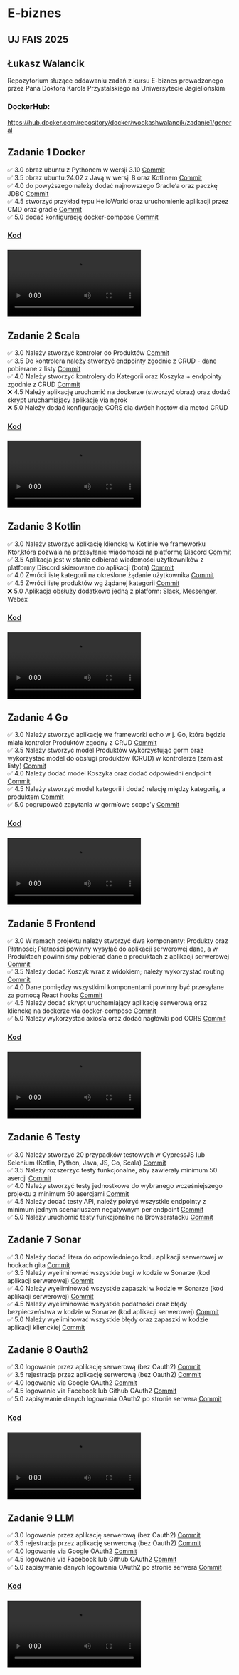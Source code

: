 # E-biznes
## UJ FAIS 2025
## Łukasz Walancik
Repozytorium służące oddawaniu zadań z kursu E-biznes prowadzonego przez Pana Doktora Karola Przystalskiego na Uniwersytecie Jagiellońskim

### DockerHub:
https://hub.docker.com/repository/docker/wookashwalancik/zadanie1/general

## Zadanie 1 Docker
✅ 3.0 obraz ubuntu z Pythonem w wersji 3.10 [Commit](https://github.com/LukashWalancik/E-biznes/commit/ebe4e583a876dd737a726640d11e54b7aa419037)  
✅ 3.5 obraz ubuntu:24.02 z Javą w wersji 8 oraz Kotlinem [Commit](https://github.com/LukashWalancik/E-biznes/commit/389d05077e7597b3aa9f70c9f60d41ee0121494d)  
✅ 4.0 do powyższego należy dodać najnowszego Gradle’a oraz paczkę JDBC [Commit](https://github.com/LukashWalancik/E-biznes/commit/b38b920bf7cc856d9f14e36f1e12c1d8db4dd6c1)  
✅ 4.5 stworzyć przykład typu HelloWorld oraz uruchomienie aplikacji przez CMD oraz gradle [Commit](https://github.com/LukashWalancik/E-biznes/commit/a864d484992209d3b87d47ef167a2afc1dfc4e17)  
✅ 5.0 dodać konfigurację docker-compose [Commit](https://github.com/LukashWalancik/E-biznes/commit/7f19387fed63c7d0bd5ce6109b0f9ce3b849dacd)  
### [Kod](https://github.com/LukashWalancik/E-biznes/tree/main/1_Zadanie)
### ![Demo](Dema/E-Biznes_Docker.mkv)

## Zadanie 2 Scala
✅ 3.0 Należy stworzyć kontroler do Produktów [Commit](https://github.com/LukashWalancik/E-biznes/commit/13344295d8a942ffea61c8adbf85331a00602bec)  
✅ 3.5 Do kontrolera należy stworzyć endpointy zgodnie z CRUD - dane pobierane z listy [Commit](https://github.com/LukashWalancik/E-biznes/commit/24ea8c32b28516668d99f67a7ae8295eb43d0f83)  
✅ 4.0 Należy stworzyć kontrolery do Kategorii oraz Koszyka + endpointy zgodnie z CRUD [Commit](https://github.com/LukashWalancik/E-biznes/commit/0dfe90e82c8a6d6d3063670c476fe71337a8702b)  
❌ 4.5 Należy aplikację uruchomić na dockerze (stworzyć obraz) oraz dodać skrypt uruchamiający aplikację via ngrok  
❌ 5.0 Należy dodać konfigurację CORS dla dwóch hostów dla metod CRUD
### [Kod](https://github.com/LukashWalancik/E-biznes/tree/main/Scala/produkty)
### ![Demo](Dema/E-Biznes_Scala.mkv)

## Zadanie 3 Kotlin
✅ 3.0 Należy stworzyć aplikację kliencką w Kotlinie we frameworku Ktor,która pozwala na przesyłanie wiadomości na platformę Discord [Commit](https://github.com/LukashWalancik/E-biznes/commit/38e8b29bdb753c59cfef1c4730ad7b4a1af71229)  
✅ 3.5 Aplikacja jest w stanie odbierać wiadomości użytkowników z platformy Discord skierowane do aplikacji (bota) [Commit](https://github.com/LukashWalancik/E-biznes/commit/38e8b29bdb753c59cfef1c4730ad7b4a1af71229)  
✅ 4.0 Zwróci listę kategorii na określone żądanie użytkownika [Commit](https://github.com/LukashWalancik/E-biznes/commit/38e8b29bdb753c59cfef1c4730ad7b4a1af71229)  
✅ 4.5 Zwróci listę produktów wg żądanej kategorii [Commit](https://github.com/LukashWalancik/E-biznes/commit/38e8b29bdb753c59cfef1c4730ad7b4a1af71229)  
❌ 5.0 Aplikacja obsłuży dodatkowo jedną z platform: Slack, Messenger, Webex
### [Kod](https://github.com/LukashWalancik/E-biznes/tree/main/Kotlin)
### ![Demo](Dema/E-Biznes_Kotlin.mkv)

## Zadanie 4 Go
✅ 3.0 Należy stworzyć aplikację we frameworki echo w j. Go, która będzie miała kontroler Produktów zgodny z CRUD [Commit](https://github.com/LukashWalancik/E-biznes/commit/a0604fa3314085db045555887eebb095320ffa65)  
✅ 3.5 Należy stworzyć model Produktów wykorzystując gorm oraz wykorzystać model do obsługi produktów (CRUD) w kontrolerze (zamiast listy) [Commit](https://github.com/LukashWalancik/E-biznes/commit/5b565397e080e795d9205e790dcf32707ff0d26c)  
✅ 4.0 Należy dodać model Koszyka oraz dodać odpowiedni endpoint [Commit](https://github.com/LukashWalancik/E-biznes/commit/f6ca700735b5fcb7f88e1a290b90d32fd297b184)  
✅ 4.5 Należy stworzyć model kategorii i dodać relację między kategorią, a produktem [Commit](https://github.com/LukashWalancik/E-biznes/commit/984f7a8caae8d9475ea055bc7a2b9d2d692dffb8)  
✅ 5.0 pogrupować zapytania w gorm’owe scope'y [Commit](https://github.com/LukashWalancik/E-biznes/commit/3e21a47df9cfe2aff957f30067324618d927f1c5)  
### [Kod](https://github.com/LukashWalancik/E-biznes/tree/main/Golang)  
### ![Demo](Dema/E-Biznes_Golang.mkv)

## Zadanie 5 Frontend
✅ 3.0 W ramach projektu należy stworzyć dwa komponenty: Produkty oraz Płatności; Płatności powinny wysyłać do aplikacji serwerowej dane, a w Produktach powinniśmy pobierać dane o produktach z aplikacji serwerowej [Commit](https://github.com/LukashWalancik/E-biznes/commit/f6c8568bae73635c95d5834333c1905171c47d9c)  
✅ 3.5 Należy dodać Koszyk wraz z widokiem; należy wykorzystać routing [Commit](https://github.com/LukashWalancik/E-biznes/commit/f6c8568bae73635c95d5834333c1905171c47d9c)  
✅ 4.0 Dane pomiędzy wszystkimi komponentami powinny być przesyłane za pomocą React hooks [Commit](https://github.com/LukashWalancik/E-biznes/commit/f6c8568bae73635c95d5834333c1905171c47d9c)  
✅ 4.5 Należy dodać skrypt uruchamiający aplikację serwerową oraz kliencką na dockerze via docker-compose [Commit](https://github.com/LukashWalancik/E-biznes/commit/f6c8568bae73635c95d5834333c1905171c47d9c)  
✅ 5.0 Należy wykorzystać axios’a oraz dodać nagłówki pod CORS [Commit](https://github.com/LukashWalancik/E-biznes/commit/f6c8568bae73635c95d5834333c1905171c47d9c)  
### [Kod](https://github.com/LukashWalancik/E-biznes/tree/main/React)  
### ![Demo](Dema/E-Biznes_React.mp4)

## Zadanie 6 Testy
✅ 3.0 Należy stworzyć 20 przypadków testowych w CypressJS lub Selenium (Kotlin, Python, Java, JS, Go, Scala) [Commit](https://github.com/LukashWalancik/E-biznes/commit/9996012e6ce04c16708eddc03681d0f30c0698c9)  
✅ 3.5 Należy rozszerzyć testy funkcjonalne, aby zawierały minimum 50 asercji [Commit](https://github.com/LukashWalancik/E-biznes/commit/9996012e6ce04c16708eddc03681d0f30c0698c9)  
✅ 4.0 Należy stworzyć testy jednostkowe do wybranego wcześniejszego projektu z minimum 50 asercjami [Commit](https://github.com/LukashWalancik/E-biznes/commit/9996012e6ce04c16708eddc03681d0f30c0698c9)  
✅ 4.5 Należy dodać testy API, należy pokryć wszystkie endpointy z minimum jednym scenariuszem negatywnym per endpoint [Commit](https://github.com/LukashWalancik/E-biznes/commit/9996012e6ce04c16708eddc03681d0f30c0698c9)  
✅ 5.0 Należy uruchomić testy funkcjonalne na Browserstacku [Commit](https://github.com/LukashWalancik/E-biznes/commit/9996012e6ce04c16708eddc03681d0f30c0698c9)  

## Zadanie 7 Sonar
✅ 3.0 Należy dodać litera do odpowiedniego kodu aplikacji serwerowej w hookach gita [Commit](https://github.com/LukashWalancik/E-biznes/commit/52ddf9432f9971caee7fc419de39f00d236e00fa)  
✅ 3.5 Należy wyeliminować wszystkie bugi w kodzie w Sonarze (kod aplikacji serwerowej) [Commit](https://github.com/LukashWalancik/E-biznes/commit/52ddf9432f9971caee7fc419de39f00d236e00fa)  
✅ 4.0 Należy wyeliminować wszystkie zapaszki w kodzie w Sonarze (kod aplikacji serwerowej) [Commit](https://github.com/LukashWalancik/E-biznes/commit/52ddf9432f9971caee7fc419de39f00d236e00fa)  
✅ 4.5 Należy wyeliminować wszystkie podatności oraz błędy bezpieczeństwa w kodzie w Sonarze (kod aplikacji serwerowej) [Commit](https://github.com/LukashWalancik/E-biznes/commit/52ddf9432f9971caee7fc419de39f00d236e00fa)  
✅ 5.0 Należy wyeliminować wszystkie błędy oraz zapaszki w kodzie aplikacji klienckiej [Commit](https://github.com/LukashWalancik/E-biznes/commit/52ddf9432f9971caee7fc419de39f00d236e00fa)  

## Zadanie 8 Oauth2
✅ 3.0 logowanie przez aplikację serwerową (bez Oauth2) [Commit](https://github.com/LukashWalancik/E-biznes/commit/1ffbcee29767bb3ad6d7c33e523e0573501258d1)  
✅ 3.5 rejestracja przez aplikację serwerową (bez Oauth2) [Commit](https://github.com/LukashWalancik/E-biznes/commit/cd6495042851b3c8e9c0a92fe178f27ffbe07bd2)  
✅ 4.0 logowanie via Google OAuth2 [Commit](https://github.com/LukashWalancik/E-biznes/commit/d5c78c7d4731b2bb58bc262ff29ee468445b9a93)  
✅ 4.5 logowanie via Facebook lub Github OAuth2 [Commit](https://github.com/LukashWalancik/E-biznes/commit/404e5df350f37b428415ec4a72783109f63b4243)  
✅ 5.0 zapisywanie danych logowania OAuth2 po stronie serwera [Commit](https://github.com/LukashWalancik/E-biznes/commit/d5c78c7d4731b2bb58bc262ff29ee468445b9a93)  
### [Kod](https://github.com/LukashWalancik/E-biznes/tree/main/BookStore)  
### ![Demo](Dema/E-Biznes_Oauth2.mp4)

## Zadanie 9 LLM
✅ 3.0 logowanie przez aplikację serwerową (bez Oauth2) [Commit](https://github.com/LukashWalancik/E-biznes/commit/52d0df32db459e4c8787efc003d6675133a6f148)  
✅ 3.5 rejestracja przez aplikację serwerową (bez Oauth2) [Commit](https://github.com/LukashWalancik/E-biznes/commit/a6b26eb9f6a2fb2632fb5793a9b6b9d214eb0200)  
✅ 4.0 logowanie via Google OAuth2 [Commit](https://github.com/LukashWalancik/E-biznes/commit/4cce6a08f75f1fa13c092317f96a2d157fa82998)  
✅ 4.5 logowanie via Facebook lub Github OAuth2 [Commit](https://github.com/LukashWalancik/E-biznes/commit/699c56b4885d5ebb59c5609c473affa4aa44490b)  
✅ 5.0 zapisywanie danych logowania OAuth2 po stronie serwera [Commit](https://github.com/LukashWalancik/E-biznes/commit/c7ec2105d7a57928b9f4240648050be8c307d0b3)  
### [Kod](https://github.com/LukashWalancik/E-biznes/tree/main/BookStore)  
### ![Demo](Dema/E-Biznes_LLM.mp4)